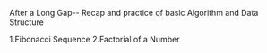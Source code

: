 After a Long Gap-- Recap and practice of basic Algorithm and Data Structure

1.Fibonacci Sequence
2.Factorial of a Number